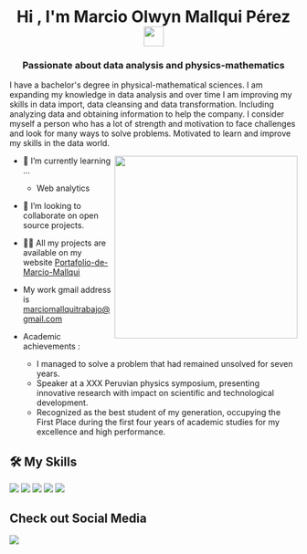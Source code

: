 <h1 align="center"><b>Hi , I'm Marcio Olwyn Mallqui Pérez </b><img src="https://media.giphy.com/media/hvRJCLFzcasrR4ia7z/giphy.gif" width="35"></h1>

<h3 font-size="20" align="center"> Passionate about data analysis and physics-mathematics</h3>

I have a bachelor's degree in physical-mathematical sciences. I am expanding my knowledge in data analysis and over time I am improving my skills in data import, data cleansing and data transformation. Including analyzing data and obtaining information to help the company. I consider myself a person who has a lot of strength and motivation to face challenges and look for many ways to solve problems. Motivated to learn and improve my skills in the data world.

<img align="right" style="width:20rem; height:auto" src="https://media0.giphy.com/media/v1.Y2lkPTc5MGI3NjExenY1dnpzMGl0cWxuOWNpYzFjM3NrdWwwdmVmbGpyaTM5bzkzZGM1eSZlcD12MV9pbnRlcm5hbF9naWZfYnlfaWQmY3Q9Zw/3oKIPEqDGUULpEU0aQ/giphy.gif"/>

- 🌱 I’m currently learning ...

  *  Web analytics

- 👯 I’m looking to collaborate on open source projects.

- 👨‍💻 All my projects are available on my website [Portafolio-de-Marcio-Mallqui]([github.com/Elanza-48](https://sites.google.com/view/portafolio-de-marcio-mallqui/p%C3%A1gina-principal))

- My work gmail address is marciomallquitrabajo@gmail.com

- Academic achievements :
  
  * I managed to solve a problem that had remained unsolved for seven years.
  * Speaker at a XXX Peruvian physics symposium, presenting innovative research with impact on scientific and technological development.
  * Recognized as the best student of my generation, occupying the First Place during the first four years of academic studies for my excellence and high performance.

## 🛠️ My Skills

<span>
   <img src= "https://img.shields.io/badge/Microsoft_Excel-217346?style=for-the-badge&logo=microsoft-excel&logoColor=white">
   <img src="https://img.shields.io/badge/python-3670A0?style=for-the-badge&logo=python&logoColor=ffdd54">
   <img src="https://img.shields.io/badge/mysql-4479A1.svg?style=for-the-badge&logo=mysql&logoColor=white">
   <img src="https://img.shields.io/badge/Microsoft%20SQL%20Server-CC2927?style=for-the-badge&logo=microsoft%20sql%20server&logoColor=white)">
  <img src="https://img.shields.io/badge/power_bi-F2C811?style=for-the-badge&logo=powerbi&logoColor=black"> 
</span>

## Check out Social Media

<a href = "https://www.linkedin.com/in/marcio-olwyn-mallqui-perez/">
  <img  src = "https://img.shields.io/badge/linkedin-%230077B5.svg?style=for-the-badge&logo=linkedin&logoColor=white">
</a> 
<!--
<a href = "marciomallquitrabajo@gmail.com">
  <img  src = "https://img.shields.io/badge/Gmail-D14836?style=for-the-badge&logo=gmail&logoColor=white">
</a> 
-->
